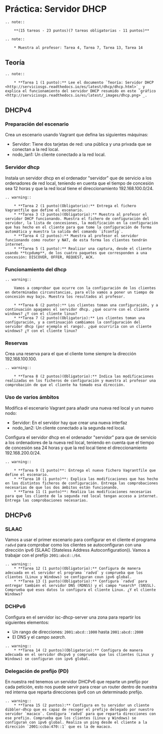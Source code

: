 # Práctica: Servidor DHCP 

```eval_rst
.. note::

	**(15 tareas - 23 puntos)(7 tareas obligatorias - 11 puntos)**

.. note::

	* Muestra al profesor: Tarea 4, Tarea 7, Tarea 13, Tarea 14
```

## Teoría

```eval_rst
.. note::

	* **Tarea 1 (1 punto):** Lee el documento `Teoría: Servidor DHCP <http://serviciosgs.readthedocs.io/es/latest/dhcp/dhcp.html>`_ y explica el funcionamiento del servidor DHCP resumido en este `gráfico <http://serviciosgs.readthedocs.io/es/latest/_images/dhcp.png>`_.	
```

## DHCPv4

### Preparación del escenario

Crea un escenario usando Vagrant que defina las siguientes máquinas:

* Servidor: Tiene dos tarjetas de red: una pública y una privada que se conectan a la red local.
* nodo_lan1: Un cliente conectado a la red local.

### Servidor dhcp

Instala un servidor dhcp en el ordenador "servidor" que de servicio a los ordenadores de red local, teniendo en cuenta que el tiempo de concesión sea 12 horas y que la red local tiene el direccionamiento 192.168.100.0/24.

```eval_rst
.. warning::

	* **Tarea 2 (1 punto)(Obligatorio):** Entrega el fichero Vagrantfile que define el escenario.
	* **Tarea 3 (3 puntos)(Obligatorio):** Muestra al profesor el servidor DHCP funcionando. Muestra el fichero de configuración del servidor, la lista de concesiones, la modificación en la configuración que has hecho en el cliente para que tome la configuración de forma automática y muestra la salida del comando `ifconfig`.
	* **Tarea 4 (2 puntos):** Muestra al profesor el servidor funcionando como router y NAT, de esta forma los clientes tendrán internet.
	* **Tarea 5 (1 punto):** Realizar una captura, desde el cliente usando **tcpdump**, de los cuatro paquetes que corresponden a una concesión: DISCOVER, OFFER, REQUEST, ACK.
```

### Funcionamiento del dhcp

```eval_rst
.. warning::

	Vamos a comprobar que ocurre con la configuración de los clientes en determinadas circunstancias, para ello vamos a poner un tiempo de concesión muy bajo. Muestra los resultados al profesor.	

	* **Tarea 6 (2 punto):** Los clientes toman una configuración, y a continuación apagamos el servidor dhcp. ¿qué ocurre con el cliente windows? ¿Y con el cliente linux?
	* **Tarea 7 (2 punto)(Obligatorio):** Los clientes toman una configuración, y a continuación cambiamos la configuración del servidor dhcp (por ejemplo el rango). ¿qué ocurriría con un cliente windows? ¿Y con el cliente linux?
```

### Reservas

Crea una reserva para el que el cliente tome siempre la dirección 192.168.100.100.

```eval_rst
.. warning::

	* **Tarea 8 (2 puntos)(Obligatorio):** Indica las modificaciones realizadas en los ficheros de configuración y muestra al profesor una comprobación de que el cliente ha tomado esa dirección.
```

### Uso de varios ámbitos

Modifica el escenario Vagrant para añadir una nueva red local y un nuevo nodo:

* Servidor: En el servidor hay que crear una nueva interfaz
* nodo_lan2: Un cliente conectado a la segunda red local.

Configura el servidor dhcp en el ordenador "servidor" para que de servicio a los ordenadores de la nueva red local, teniendo en cuenta que el tiempo de concesión sea 24 horas y que la red local tiene el direccionamiento 192.168.200.0/24.

```eval_rst
.. warning::

	* **Tarea 9 (1 punto)**: Entrega el nuevo fichero Vagrantfile que define el escenario.
	* **Tarea 10 (1 punto)**: Explica las modificaciones que has hecho en los distintos ficheros de configuración. Entrega las comprobaciones necesarias de que los dos ámbitos están funcionando.
	* **Tarea 11 (1 punto)**: Realiza las modificaciones necesarias para que los cliente de la segunda red local tengan acceso a internet. Entrega las comprobaciones necesarias.
```

## DHCPv6

### SLAAC

Vamos a usar el primer escenario para configurar en el cliente el programa `radvd` para comprobar como los clientes se autoconfiguran con una dirección ipv6 (SLAAC (Stateless Address Autoconfiguration)). Vamos a trabajar con el prefijo `2001:abcd::/64`.

```eval_rst
.. warning::
	* **Tarea 12 (1 punto)(Obligatorio):** Configura de manera adecuada en el servidor el programa `radvd` y comprueba que los clientes (Linux y Windows) se configuran coun ipv6 global.
	* **Tarea 13 (1 punto)(Obligatorio):** Configura `radvd` para entregar también el servidor DNS (RDNSS) y el campo *search* (SNSSL). Comprueba qué esos datos lo configura el cliente Linux. ¿Y el cliente Windows?
```

### DCHPv6

Configura en el servidor isc-dhcp-server una zona para repartir los siguientes elementos:

* Un rango de direcciones: `2001:abcd::1000` hasta `2001:abcd::2000`
* El DNS y el campo *search*.

```eval_rst
.. warning::
	* **Tarea 14 (2 puntos)(Obligatorio):** Configura de manera adecuada en el servidor dhcpv6 y comprueba que los clientes (Linux y Windows) se configuran con ipv6 global.
```
### Delegación de prefijo (PD)

En nuestra red tenemos un servidor DHCPv6 que reparte un prefijo por cada petición, esto nos puede servir para crear un router dentro de nuestra red interna que reparta direcciones ipv6 con un determinado prefijo.
```eval_rst
.. warning::
	* **Tarea 15 (2 puntos):** Configura en tu servidor un cliente dibbler-dhcp que es capaz de recoger el prefijo delegado por nuestro servidor `macaco`. Condigura `radvd` para que reparta direcciones con ese prefijo. Comprueba que los clientes (Linux y Windows) se configuran con ipv6 global. Realiza un ping desde el cliente a la dirección `2001:ccba:470::1` que es la de macaco.
```

